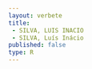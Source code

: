 ```yaml
---
layout: verbete
title:
 - SILVA, LUIS INACIO
 - SILVA, Luís Inácio
published: false
type: R
---
```



